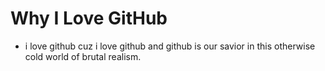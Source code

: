 # Why I Love GitHub

* i love github cuz i love github and github is our savior in this otherwise cold world of brutal realism.